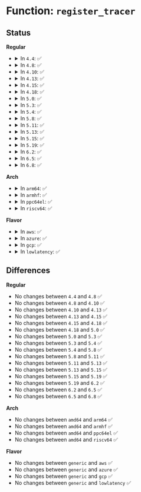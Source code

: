 # Function: <code>register_tracer</code>

## Status
<b>Regular</b>
<ul>
<li>
<details>
<summary>In <code>4.4</code>: ✅</summary>

```c
int register_tracer(struct tracer *type);
```

**Collision:** Unique Global

**Inline:** No

**Transformation:** False

**Instances:**

```
In kernel/trace/trace.c (ffffffff81f83ad3)
Location: kernel/trace/trace.c:1230
Inline: False
Direct callers:
  - kernel/trace/trace.c:trace_init
  - kernel/trace/trace_functions.c:init_function_trace
  - kernel/trace/trace_mmiotrace.c:init_mmio_trace
  - kernel/trace/trace_functions_graph.c:init_graph_trace
```
**Symbols:**

```
ffffffff81f83ad3-ffffffff81f83c6b: register_tracer (STB_GLOBAL)
```
</details>
</li>
<li>
<details>
<summary>In <code>4.8</code>: ✅</summary>

```c
int register_tracer(struct tracer *type);
```

**Collision:** Unique Global

**Inline:** No

**Transformation:** False

**Instances:**

```
In kernel/trace/trace.c (ffffffff81fad02a)
Location: kernel/trace/trace.c:1465
Inline: False
Direct callers:
  - kernel/trace/trace.c:trace_init
  - kernel/trace/trace_functions.c:init_function_trace
  - kernel/trace/trace_mmiotrace.c:init_mmio_trace
  - kernel/trace/trace_functions_graph.c:init_graph_trace
```
**Symbols:**

```
ffffffff81fad02a-ffffffff81fad1ec: register_tracer (STB_GLOBAL)
```
</details>
</li>
<li>
<details>
<summary>In <code>4.10</code>: ✅</summary>

```c
int register_tracer(struct tracer *type);
```

**Collision:** Unique Global

**Inline:** No

**Transformation:** False

**Instances:**

```
In kernel/trace/trace.c (ffffffff81fe934a)
Location: kernel/trace/trace.c:1509
Inline: False
Direct callers:
  - kernel/trace/trace.c:trace_init
  - kernel/trace/trace_functions.c:init_function_trace
  - kernel/trace/trace_hwlat.c:init_hwlat_tracer
  - kernel/trace/trace_mmiotrace.c:init_mmio_trace
  - kernel/trace/trace_functions_graph.c:init_graph_trace
```
**Symbols:**

```
ffffffff81fe934a-ffffffff81fe950c: register_tracer (STB_GLOBAL)
```
</details>
</li>
<li>
<details>
<summary>In <code>4.13</code>: ✅</summary>

```c
int register_tracer(struct tracer *type);
```

**Collision:** Unique Global

**Inline:** No

**Transformation:** False

**Instances:**

```
In kernel/trace/trace.c (ffffffff820c9d22)
Location: kernel/trace/trace.c:1579
Inline: False
Direct callers:
  - kernel/trace/trace.c:early_trace_init
  - kernel/trace/trace_functions.c:init_function_trace
  - kernel/trace/trace_hwlat.c:init_hwlat_tracer
  - kernel/trace/trace_mmiotrace.c:init_mmio_trace
  - kernel/trace/trace_functions_graph.c:init_graph_trace
```
**Symbols:**

```
ffffffff820c9d22-ffffffff820c9ee4: register_tracer (STB_GLOBAL)
```
</details>
</li>
<li>
<details>
<summary>In <code>4.15</code>: ✅</summary>

```c
int register_tracer(struct tracer *type);
```

**Collision:** Unique Global

**Inline:** No

**Transformation:** False

**Instances:**

```
In kernel/trace/trace.c (ffffffff826d23fa)
Location: kernel/trace/trace.c:1579
Inline: False
Direct callers:
  - kernel/trace/trace.c:early_trace_init
  - kernel/trace/trace_functions.c:init_function_trace
  - kernel/trace/trace_hwlat.c:init_hwlat_tracer
  - kernel/trace/trace_mmiotrace.c:init_mmio_trace
  - kernel/trace/trace_functions_graph.c:init_graph_trace
```
**Symbols:**

```
ffffffff826d23fa-ffffffff826d25bc: register_tracer (STB_GLOBAL)
```
</details>
</li>
<li>
<details>
<summary>In <code>4.18</code>: ✅</summary>

```c
int register_tracer(struct tracer *type);
```

**Collision:** Unique Global

**Inline:** No

**Transformation:** False

**Instances:**

```
In kernel/trace/trace.c (ffffffff826fcbd0)
Location: kernel/trace/trace.c:1590
Inline: False
Direct callers:
  - kernel/trace/trace.c:early_trace_init
  - kernel/trace/trace_functions.c:init_function_trace
  - kernel/trace/trace_sched_wakeup.c:init_wakeup_tracer
  - kernel/trace/trace_sched_wakeup.c:init_wakeup_tracer
  - kernel/trace/trace_sched_wakeup.c:init_wakeup_tracer
  - kernel/trace/trace_hwlat.c:init_hwlat_tracer
  - kernel/trace/trace_mmiotrace.c:init_mmio_trace
  - kernel/trace/trace_functions_graph.c:init_graph_trace
  - kernel/trace/blktrace.c:init_blk_tracer
```
**Symbols:**

```
ffffffff826fcbd0-ffffffff826fcd92: register_tracer (STB_GLOBAL)
```
</details>
</li>
<li>
<details>
<summary>In <code>5.0</code>: ✅</summary>

```c
int register_tracer(struct tracer *type);
```

**Collision:** Unique Global

**Inline:** No

**Transformation:** False

**Instances:**

```
In kernel/trace/trace.c (ffffffff828b3aea)
Location: kernel/trace/trace.c:1591
Inline: False
Direct callers:
  - kernel/trace/trace.c:early_trace_init
  - kernel/trace/trace_functions.c:init_function_trace
  - kernel/trace/trace_sched_wakeup.c:init_wakeup_tracer
  - kernel/trace/trace_sched_wakeup.c:init_wakeup_tracer
  - kernel/trace/trace_sched_wakeup.c:init_wakeup_tracer
  - kernel/trace/trace_hwlat.c:init_hwlat_tracer
  - kernel/trace/trace_mmiotrace.c:init_mmio_trace
  - kernel/trace/trace_functions_graph.c:init_graph_trace
  - kernel/trace/blktrace.c:init_blk_tracer
```
**Symbols:**

```
ffffffff828b3aea-ffffffff828b3cac: register_tracer (STB_GLOBAL)
```
</details>
</li>
<li>
<details>
<summary>In <code>5.3</code>: ✅</summary>

```c
int register_tracer(struct tracer *type);
```

**Collision:** Unique Global

**Inline:** No

**Transformation:** False

**Instances:**

```
In kernel/trace/trace.c (ffffffff828cc866)
Location: kernel/trace/trace.c:1774
Inline: False
Direct callers:
  - kernel/trace/trace.c:tracer_alloc_buffers
  - kernel/trace/trace_functions.c:init_function_trace
  - kernel/trace/trace_sched_wakeup.c:init_wakeup_tracer
  - kernel/trace/trace_sched_wakeup.c:init_wakeup_tracer
  - kernel/trace/trace_sched_wakeup.c:init_wakeup_tracer
  - kernel/trace/trace_hwlat.c:init_hwlat_tracer
  - kernel/trace/trace_mmiotrace.c:init_mmio_trace
  - kernel/trace/trace_functions_graph.c:init_graph_trace
  - kernel/trace/blktrace.c:init_blk_tracer
```
**Symbols:**

```
ffffffff828cc866-ffffffff828cca29: register_tracer (STB_GLOBAL)
```
</details>
</li>
<li>
<details>
<summary>In <code>5.4</code>: ✅</summary>

```c
int register_tracer(struct tracer *type);
```

**Collision:** Unique Global

**Inline:** No

**Transformation:** False

**Instances:**

```
In kernel/trace/trace.c (ffffffff828d4d59)
Location: kernel/trace/trace.c:1794
Inline: False
Direct callers:
  - kernel/trace/trace.c:tracer_alloc_buffers
  - kernel/trace/trace_functions.c:init_function_trace
  - kernel/trace/trace_sched_wakeup.c:init_wakeup_tracer
  - kernel/trace/trace_sched_wakeup.c:init_wakeup_tracer
  - kernel/trace/trace_sched_wakeup.c:init_wakeup_tracer
  - kernel/trace/trace_hwlat.c:init_hwlat_tracer
  - kernel/trace/trace_mmiotrace.c:init_mmio_trace
  - kernel/trace/trace_functions_graph.c:init_graph_trace
  - kernel/trace/blktrace.c:init_blk_tracer
```
**Symbols:**

```
ffffffff828d4d59-ffffffff828d4f47: register_tracer (STB_GLOBAL)
```
</details>
</li>
<li>
<details>
<summary>In <code>5.8</code>: ✅</summary>

```c
int register_tracer(struct tracer *type);
```

**Collision:** Unique Global

**Inline:** No

**Transformation:** False

**Instances:**

```
In kernel/trace/trace.c (ffffffff82cf5677)
Location: kernel/trace/trace.c:1898
Inline: False
Direct callers:
  - kernel/trace/trace_functions.c:init_function_trace
  - kernel/trace/trace_sched_wakeup.c:init_wakeup_tracer
  - kernel/trace/trace_sched_wakeup.c:init_wakeup_tracer
  - kernel/trace/trace_sched_wakeup.c:init_wakeup_tracer
  - kernel/trace/trace_hwlat.c:init_hwlat_tracer
  - kernel/trace/trace_mmiotrace.c:init_mmio_trace
  - kernel/trace/trace_functions_graph.c:init_graph_trace
  - kernel/trace/blktrace.c:init_blk_tracer
```
**Symbols:**

```
ffffffff82cf5677-ffffffff82cf5859: register_tracer (STB_GLOBAL)
```
</details>
</li>
<li>
<details>
<summary>In <code>5.11</code>: ✅</summary>

```c
int register_tracer(struct tracer *type);
```

**Collision:** Unique Global

**Inline:** No

**Transformation:** False

**Instances:**

```
In kernel/trace/trace.c (ffffffff82fe2263)
Location: kernel/trace/trace.c:2048
Inline: False
Direct callers:
  - kernel/trace/trace_functions.c:init_function_trace
  - kernel/trace/trace_sched_wakeup.c:init_wakeup_tracer
  - kernel/trace/trace_sched_wakeup.c:init_wakeup_tracer
  - kernel/trace/trace_sched_wakeup.c:init_wakeup_tracer
  - kernel/trace/trace_hwlat.c:init_hwlat_tracer
  - kernel/trace/trace_mmiotrace.c:init_mmio_trace
  - kernel/trace/trace_functions_graph.c:init_graph_trace
  - kernel/trace/blktrace.c:init_blk_tracer
```
**Symbols:**

```
ffffffff82fe2263-ffffffff82fe243e: register_tracer (STB_GLOBAL)
```
</details>
</li>
<li>
<details>
<summary>In <code>5.13</code>: ✅</summary>

```c
int register_tracer(struct tracer *type);
```

**Collision:** Unique Global

**Inline:** No

**Transformation:** False

**Instances:**

```
In kernel/trace/trace.c (ffffffff831ec734)
Location: kernel/trace/trace.c:2051
Inline: False
Direct callers:
  - kernel/trace/trace_functions.c:init_function_trace
  - kernel/trace/trace_sched_wakeup.c:init_wakeup_tracer
  - kernel/trace/trace_sched_wakeup.c:init_wakeup_tracer
  - kernel/trace/trace_sched_wakeup.c:init_wakeup_tracer
  - kernel/trace/trace_hwlat.c:init_hwlat_tracer
  - kernel/trace/trace_mmiotrace.c:init_mmio_trace
  - kernel/trace/trace_functions_graph.c:init_graph_trace
  - kernel/trace/blktrace.c:init_blk_tracer
```
**Symbols:**

```
ffffffff831ec734-ffffffff831ec90f: register_tracer (STB_GLOBAL)
```
</details>
</li>
<li>
<details>
<summary>In <code>5.15</code>: ✅</summary>

```c
int register_tracer(struct tracer *type);
```

**Collision:** Unique Global

**Inline:** No

**Transformation:** False

**Instances:**

```
In kernel/trace/trace.c (ffffffff832d1204)
Location: kernel/trace/trace.c:2065
Inline: False
Direct callers:
  - kernel/trace/trace_functions.c:init_function_trace
  - kernel/trace/trace_sched_wakeup.c:init_wakeup_tracer
  - kernel/trace/trace_sched_wakeup.c:init_wakeup_tracer
  - kernel/trace/trace_sched_wakeup.c:init_wakeup_tracer
  - kernel/trace/trace_hwlat.c:init_hwlat_tracer
  - kernel/trace/trace_mmiotrace.c:init_mmio_trace
  - kernel/trace/trace_functions_graph.c:init_graph_trace
  - kernel/trace/blktrace.c:init_blk_tracer
```
**Symbols:**

```
ffffffff832d1204-ffffffff832d13df: register_tracer (STB_GLOBAL)
```
</details>
</li>
<li>
<details>
<summary>In <code>5.19</code>: ✅</summary>

```c
int register_tracer(struct tracer *type);
```

**Collision:** Unique Global

**Inline:** No

**Transformation:** False

**Instances:**

```
In kernel/trace/trace.c (ffffffff83485426)
Location: kernel/trace/trace.c:2056
Inline: False
Direct callers:
  - kernel/trace/trace_functions.c:init_function_trace
  - kernel/trace/trace_sched_wakeup.c:init_wakeup_tracer
  - kernel/trace/trace_sched_wakeup.c:init_wakeup_tracer
  - kernel/trace/trace_sched_wakeup.c:init_wakeup_tracer
  - kernel/trace/trace_hwlat.c:init_hwlat_tracer
  - kernel/trace/trace_mmiotrace.c:init_mmio_trace
  - kernel/trace/trace_functions_graph.c:init_graph_trace
  - kernel/trace/blktrace.c:init_blk_tracer
```
**Symbols:**

```
ffffffff83485426-ffffffff83485616: register_tracer (STB_GLOBAL)
```
</details>
</li>
<li>
<details>
<summary>In <code>6.2</code>: ✅</summary>

```c
int register_tracer(struct tracer *type);
```

**Collision:** Unique Global

**Inline:** No

**Transformation:** False

**Instances:**

```
In kernel/trace/trace.c (ffffffff83eb42f0)
Location: kernel/trace/trace.c:2062
Inline: False
Direct callers:
  - kernel/trace/trace_functions.c:init_function_trace
  - kernel/trace/trace_functions.c:init_function_trace
  - kernel/trace/trace_sched_wakeup.c:init_wakeup_tracer
  - kernel/trace/trace_sched_wakeup.c:init_wakeup_tracer
  - kernel/trace/trace_sched_wakeup.c:init_wakeup_tracer
  - kernel/trace/trace_hwlat.c:init_hwlat_tracer
  - kernel/trace/trace_mmiotrace.c:init_mmio_trace
  - kernel/trace/trace_functions_graph.c:init_graph_trace
  - kernel/trace/blktrace.c:init_blk_tracer
```
**Symbols:**

```
ffffffff83eb42f0-ffffffff83eb4574: register_tracer (STB_GLOBAL)
```
</details>
</li>
<li>
<details>
<summary>In <code>6.5</code>: ✅</summary>

```c
int register_tracer(struct tracer *type);
```

**Collision:** Unique Global

**Inline:** No

**Transformation:** False

**Instances:**

```
In kernel/trace/trace.c (ffffffff836d9620)
Location: kernel/trace/trace.c:2136
Inline: False
Direct callers:
  - kernel/trace/trace_functions.c:init_function_trace
  - kernel/trace/trace_functions.c:init_function_trace
  - kernel/trace/trace_sched_wakeup.c:init_wakeup_tracer
  - kernel/trace/trace_sched_wakeup.c:init_wakeup_tracer
  - kernel/trace/trace_sched_wakeup.c:init_wakeup_tracer
  - kernel/trace/trace_hwlat.c:init_hwlat_tracer
  - kernel/trace/trace_osnoise.c:init_osnoise_tracer
  - kernel/trace/trace_osnoise.c:init_osnoise_tracer
  - kernel/trace/trace_mmiotrace.c:init_mmio_trace
  - kernel/trace/trace_functions_graph.c:init_graph_trace
  - kernel/trace/blktrace.c:init_blk_tracer
```
**Symbols:**

```
ffffffff836d9620-ffffffff836d9881: register_tracer (STB_GLOBAL)
```
</details>
</li>
<li>
<details>
<summary>In <code>6.8</code>: ✅</summary>

```c
int register_tracer(struct tracer *type);
```

**Collision:** Unique Global

**Inline:** No

**Transformation:** False

**Instances:**

```
In kernel/trace/trace.c (ffffffff8390bbb0)
Location: kernel/trace/trace.c:2160
Inline: False
Direct callers:
  - kernel/trace/trace_functions.c:init_function_trace
  - kernel/trace/trace_functions.c:init_function_trace
  - kernel/trace/trace_sched_wakeup.c:init_wakeup_tracer
  - kernel/trace/trace_sched_wakeup.c:init_wakeup_tracer
  - kernel/trace/trace_sched_wakeup.c:init_wakeup_tracer
  - kernel/trace/trace_hwlat.c:init_hwlat_tracer
  - kernel/trace/trace_osnoise.c:init_osnoise_tracer
  - kernel/trace/trace_osnoise.c:init_osnoise_tracer
  - kernel/trace/trace_mmiotrace.c:init_mmio_trace
  - kernel/trace/trace_functions_graph.c:init_graph_trace
  - kernel/trace/blktrace.c:init_blk_tracer
```
**Symbols:**

```
ffffffff8390bbb0-ffffffff8390be40: register_tracer (STB_GLOBAL)
```
</details>
</li>
</ul>
<b>Arch</b>
<ul>
<li>
<details>
<summary>In <code>arm64</code>: ✅</summary>

```c
int register_tracer(struct tracer *type);
```

**Collision:** Unique Global

**Inline:** No

**Transformation:** False

**Instances:**

```
In kernel/trace/trace.c (ffff80001144d608)
Location: kernel/trace/trace.c:1794
Inline: False
Direct callers:
  - kernel/trace/trace.c:tracer_alloc_buffers
  - kernel/trace/trace_functions.c:init_function_trace
  - kernel/trace/trace_sched_wakeup.c:init_wakeup_tracer
  - kernel/trace/trace_sched_wakeup.c:init_wakeup_tracer
  - kernel/trace/trace_sched_wakeup.c:init_wakeup_tracer
  - kernel/trace/trace_hwlat.c:init_hwlat_tracer
  - kernel/trace/trace_functions_graph.c:init_graph_trace
  - kernel/trace/blktrace.c:init_blk_tracer
```
**Symbols:**

```
ffff80001144d608-ffff80001144d808: register_tracer (STB_GLOBAL)
```
</details>
</li>
<li>
<details>
<summary>In <code>armhf</code>: ✅</summary>

```c
int register_tracer(struct tracer *type);
```

**Collision:** Unique Global

**Inline:** No

**Transformation:** False

**Instances:**

```
In kernel/trace/trace.c (c1527ba0)
Location: kernel/trace/trace.c:1794
Inline: False
Direct callers:
  - kernel/trace/trace.c:tracer_alloc_buffers
  - kernel/trace/trace_functions.c:init_function_trace
  - kernel/trace/trace_sched_wakeup.c:init_wakeup_tracer
  - kernel/trace/trace_sched_wakeup.c:init_wakeup_tracer
  - kernel/trace/trace_sched_wakeup.c:init_wakeup_tracer
  - kernel/trace/trace_hwlat.c:init_hwlat_tracer
  - kernel/trace/trace_functions_graph.c:init_graph_trace
  - kernel/trace/blktrace.c:init_blk_tracer
```
**Symbols:**

```
c1527ba0-c1527da0: register_tracer (STB_GLOBAL)
```
</details>
</li>
<li>
<details>
<summary>In <code>ppc64el</code>: ✅</summary>

```c
int register_tracer(struct tracer *type);
```

**Collision:** Unique Global

**Inline:** No

**Transformation:** False

**Instances:**

```
In kernel/trace/trace.c (c000000001373b24)
Location: kernel/trace/trace.c:1794
Inline: False
Direct callers:
  - kernel/trace/trace.c:tracer_alloc_buffers
  - kernel/trace/trace_functions.c:init_function_trace
  - kernel/trace/trace_sched_wakeup.c:init_wakeup_tracer
  - kernel/trace/trace_sched_wakeup.c:init_wakeup_tracer
  - kernel/trace/trace_sched_wakeup.c:init_wakeup_tracer
  - kernel/trace/trace_hwlat.c:init_hwlat_tracer
  - kernel/trace/trace_functions_graph.c:init_graph_trace
  - kernel/trace/blktrace.c:init_blk_tracer
```
**Symbols:**

```
c000000001373b24-c000000001373da8: register_tracer (STB_GLOBAL)
```
</details>
</li>
<li>
<details>
<summary>In <code>riscv64</code>: ✅</summary>

```c
int register_tracer(struct tracer *type);
```

**Collision:** Unique Global

**Inline:** No

**Transformation:** False

**Instances:**

```
In kernel/trace/trace.c (ffffffe00000dc48)
Location: kernel/trace/trace.c:1794
Inline: False
Direct callers:
  - kernel/trace/trace.c:tracer_alloc_buffers
  - kernel/trace/trace_functions.c:init_function_trace
  - kernel/trace/trace_sched_wakeup.c:init_wakeup_tracer
  - kernel/trace/trace_sched_wakeup.c:init_wakeup_tracer
  - kernel/trace/trace_sched_wakeup.c:init_wakeup_tracer
  - kernel/trace/trace_hwlat.c:init_hwlat_tracer
  - kernel/trace/trace_functions_graph.c:init_graph_trace
  - kernel/trace/blktrace.c:init_blk_tracer
```
**Symbols:**

```
ffffffe00000dc48-ffffffe00000de20: register_tracer (STB_GLOBAL)
```
</details>
</li>
</ul>
<b>Flavor</b>
<ul>
<li>
<details>
<summary>In <code>aws</code>: ✅</summary>

```c
int register_tracer(struct tracer *type);
```

**Collision:** Unique Global

**Inline:** No

**Transformation:** False

**Instances:**

```
In kernel/trace/trace.c (ffffffff828bdc0a)
Location: kernel/trace/trace.c:1794
Inline: False
Direct callers:
  - kernel/trace/trace.c:tracer_alloc_buffers
  - kernel/trace/trace_functions.c:init_function_trace
  - kernel/trace/trace_sched_wakeup.c:init_wakeup_tracer
  - kernel/trace/trace_sched_wakeup.c:init_wakeup_tracer
  - kernel/trace/trace_sched_wakeup.c:init_wakeup_tracer
  - kernel/trace/trace_hwlat.c:init_hwlat_tracer
  - kernel/trace/trace_mmiotrace.c:init_mmio_trace
  - kernel/trace/trace_functions_graph.c:init_graph_trace
  - kernel/trace/blktrace.c:init_blk_tracer
```
**Symbols:**

```
ffffffff828bdc0a-ffffffff828bddf8: register_tracer (STB_GLOBAL)
```
</details>
</li>
<li>
<details>
<summary>In <code>azure</code>: ✅</summary>

```c
int register_tracer(struct tracer *type);
```

**Collision:** Unique Global

**Inline:** No

**Transformation:** False

**Instances:**

```
In kernel/trace/trace.c (ffffffff828b62aa)
Location: kernel/trace/trace.c:1794
Inline: False
Direct callers:
  - kernel/trace/trace.c:tracer_alloc_buffers
  - kernel/trace/trace_functions.c:init_function_trace
  - kernel/trace/trace_sched_wakeup.c:init_wakeup_tracer
  - kernel/trace/trace_sched_wakeup.c:init_wakeup_tracer
  - kernel/trace/trace_sched_wakeup.c:init_wakeup_tracer
  - kernel/trace/trace_hwlat.c:init_hwlat_tracer
  - kernel/trace/trace_mmiotrace.c:init_mmio_trace
  - kernel/trace/trace_functions_graph.c:init_graph_trace
  - kernel/trace/blktrace.c:init_blk_tracer
```
**Symbols:**

```
ffffffff828b62aa-ffffffff828b6498: register_tracer (STB_GLOBAL)
```
</details>
</li>
<li>
<details>
<summary>In <code>gcp</code>: ✅</summary>

```c
int register_tracer(struct tracer *type);
```

**Collision:** Unique Global

**Inline:** No

**Transformation:** False

**Instances:**

```
In kernel/trace/trace.c (ffffffff828d098d)
Location: kernel/trace/trace.c:1794
Inline: False
Direct callers:
  - kernel/trace/trace.c:tracer_alloc_buffers
  - kernel/trace/trace_functions.c:init_function_trace
  - kernel/trace/trace_sched_wakeup.c:init_wakeup_tracer
  - kernel/trace/trace_sched_wakeup.c:init_wakeup_tracer
  - kernel/trace/trace_sched_wakeup.c:init_wakeup_tracer
  - kernel/trace/trace_hwlat.c:init_hwlat_tracer
  - kernel/trace/trace_mmiotrace.c:init_mmio_trace
  - kernel/trace/trace_functions_graph.c:init_graph_trace
  - kernel/trace/blktrace.c:init_blk_tracer
```
**Symbols:**

```
ffffffff828d098d-ffffffff828d0b7b: register_tracer (STB_GLOBAL)
```
</details>
</li>
<li>
<details>
<summary>In <code>lowlatency</code>: ✅</summary>

```c
int register_tracer(struct tracer *type);
```

**Collision:** Unique Global

**Inline:** No

**Transformation:** False

**Instances:**

```
In kernel/trace/trace.c (ffffffff828d5dae)
Location: kernel/trace/trace.c:1794
Inline: False
Direct callers:
  - kernel/trace/trace.c:tracer_alloc_buffers
  - kernel/trace/trace_functions.c:init_function_trace
  - kernel/trace/trace_sched_wakeup.c:init_wakeup_tracer
  - kernel/trace/trace_sched_wakeup.c:init_wakeup_tracer
  - kernel/trace/trace_sched_wakeup.c:init_wakeup_tracer
  - kernel/trace/trace_hwlat.c:init_hwlat_tracer
  - kernel/trace/trace_mmiotrace.c:init_mmio_trace
  - kernel/trace/trace_functions_graph.c:init_graph_trace
  - kernel/trace/blktrace.c:init_blk_tracer
```
**Symbols:**

```
ffffffff828d5dae-ffffffff828d5f9c: register_tracer (STB_GLOBAL)
```
</details>
</li>
</ul>

## Differences
<b>Regular</b>
<ul>
<li>
No changes between <code>4.4</code> and <code>4.8</code> ✅
</li>
<li>
No changes between <code>4.8</code> and <code>4.10</code> ✅
</li>
<li>
No changes between <code>4.10</code> and <code>4.13</code> ✅
</li>
<li>
No changes between <code>4.13</code> and <code>4.15</code> ✅
</li>
<li>
No changes between <code>4.15</code> and <code>4.18</code> ✅
</li>
<li>
No changes between <code>4.18</code> and <code>5.0</code> ✅
</li>
<li>
No changes between <code>5.0</code> and <code>5.3</code> ✅
</li>
<li>
No changes between <code>5.3</code> and <code>5.4</code> ✅
</li>
<li>
No changes between <code>5.4</code> and <code>5.8</code> ✅
</li>
<li>
No changes between <code>5.8</code> and <code>5.11</code> ✅
</li>
<li>
No changes between <code>5.11</code> and <code>5.13</code> ✅
</li>
<li>
No changes between <code>5.13</code> and <code>5.15</code> ✅
</li>
<li>
No changes between <code>5.15</code> and <code>5.19</code> ✅
</li>
<li>
No changes between <code>5.19</code> and <code>6.2</code> ✅
</li>
<li>
No changes between <code>6.2</code> and <code>6.5</code> ✅
</li>
<li>
No changes between <code>6.5</code> and <code>6.8</code> ✅
</li>
</ul>
<b>Arch</b>
<ul>
<li>
No changes between <code>amd64</code> and <code>arm64</code> ✅
</li>
<li>
No changes between <code>amd64</code> and <code>armhf</code> ✅
</li>
<li>
No changes between <code>amd64</code> and <code>ppc64el</code> ✅
</li>
<li>
No changes between <code>amd64</code> and <code>riscv64</code> ✅
</li>
</ul>
<b>Flavor</b>
<ul>
<li>
No changes between <code>generic</code> and <code>aws</code> ✅
</li>
<li>
No changes between <code>generic</code> and <code>azure</code> ✅
</li>
<li>
No changes between <code>generic</code> and <code>gcp</code> ✅
</li>
<li>
No changes between <code>generic</code> and <code>lowlatency</code> ✅
</li>
</ul>
